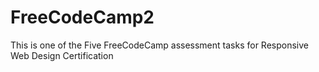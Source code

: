 # FreeCodeCamp2
This is one of the Five FreeCodeCamp assessment tasks for Responsive Web Design Certification

